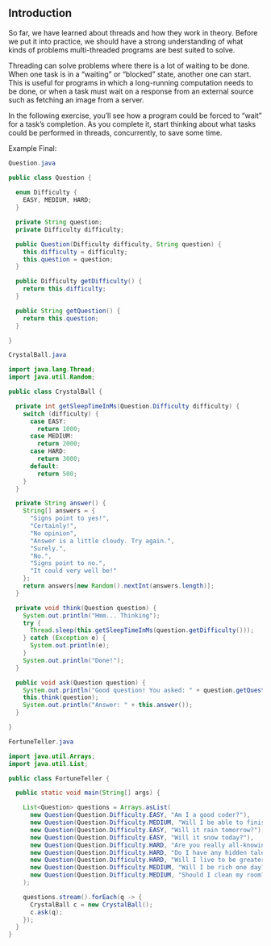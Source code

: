 ## Introduction

So far, we have learned about threads and how they work in theory. Before we put it into practice, we should have a strong understanding of what kinds of problems multi-threaded programs are best suited to solve.

Threading can solve problems where there is a lot of waiting to be done. When one task is in a “waiting” or “blocked” state, another one can start. This is useful for programs in which a long-running computation needs to be done, or when a task must wait on a response from an external source such as fetching an image from a server.

In the following exercise, you’ll see how a program could be forced to “wait” for a task’s completion. As you complete it, start thinking about what tasks could be performed in threads, concurrently, to save some time.

Example Final:
```java
Question.java

public class Question {
  
  enum Difficulty {
    EASY, MEDIUM, HARD;
  }

  private String question;
  private Difficulty difficulty;

  public Question(Difficulty difficulty, String question) {
    this.difficulty = difficulty;
    this.question = question;
  }

  public Difficulty getDifficulty() {
    return this.difficulty;
  }

  public String getQuestion() {
    return this.question;
  }

}
```

```java
CrystalBall.java

import java.lang.Thread;
import java.util.Random;

public class CrystalBall {

  private int getSleepTimeInMs(Question.Difficulty difficulty) {
    switch (difficulty) {
      case EASY:
        return 1000;
      case MEDIUM:
        return 2000;
      case HARD:
        return 3000;
      default:
        return 500;
    }
  }

  private String answer() {
    String[] answers = {
      "Signs point to yes!",
      "Certainly!",
      "No opinion",
      "Answer is a little cloudy. Try again.",
      "Surely.",
      "No.",
      "Signs point to no.",
      "It could very well be!"
    };
    return answers[new Random().nextInt(answers.length)];
  }

  private void think(Question question) {
    System.out.println("Hmm... Thinking");
    try {
      Thread.sleep(this.getSleepTimeInMs(question.getDifficulty()));
    } catch (Exception e) {
      System.out.println(e);
    }
    System.out.println("Done!");
  }

  public void ask(Question question) {
    System.out.println("Good question! You asked: " + question.getQuestion());
    this.think(question);
    System.out.println("Answer: " + this.answer());
  }

}
```

```java
FortuneTeller.java

import java.util.Arrays;
import java.util.List;

public class FortuneTeller {

  public static void main(String[] args) {

    List<Question> questions = Arrays.asList(
      new Question(Question.Difficulty.EASY, "Am I a good coder?"),
      new Question(Question.Difficulty.MEDIUM, "Will I be able to finish this course?"),
      new Question(Question.Difficulty.EASY, "Will it rain tomorrow?"),
      new Question(Question.Difficulty.EASY, "Will it snow today?"),
      new Question(Question.Difficulty.HARD, "Are you really all-knowing?"),
      new Question(Question.Difficulty.HARD, "Do I have any hidden talents?"),
      new Question(Question.Difficulty.HARD, "Will I live to be greater than 100 years old?"),
      new Question(Question.Difficulty.MEDIUM, "Will I be rich one day?"),
      new Question(Question.Difficulty.MEDIUM, "Should I clean my room?")
    );

    questions.stream().forEach(q -> {
      CrystalBall c = new CrystalBall();
      c.ask(q);
    });
  }
}
```
